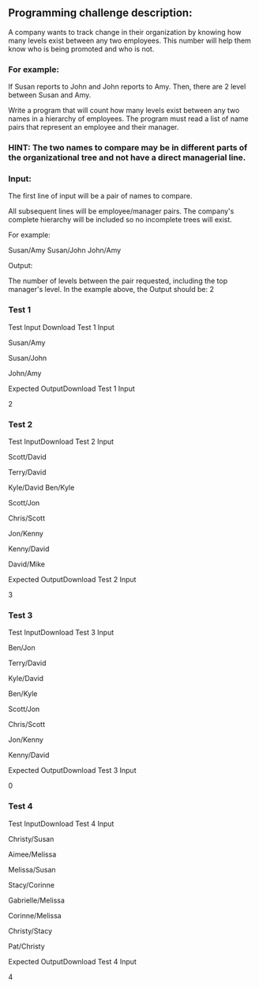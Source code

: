## Programming challenge description:

 A company wants to track change in their organization by knowing how many levels exist between
any two employees. This number will help them know who is being promoted and who is not.

### For example:

If Susan reports to John and John reports to Amy. Then, there are 2 level between Susan and Amy.

Write a program that will count how many levels exist between any two names in a hierarchy of employees. The program must read a list of name pairs that represent an employee and their manager.

### HINT: The two names to compare may be in different parts of the organizational tree and not have a direct managerial line.

### Input:

The first line of input will be a pair of names to compare.

All subsequent lines will be employee/manager pairs. The company's complete hierarchy will be included so no incomplete trees will exist.

For example:

Susan/Amy
Susan/John
John/Amy

Output:

The number of levels between the pair requested, including the top manager's level. In the example above, the Output should be: 2

### Test 1

Test Input Download Test 1 Input

Susan/Amy

Susan/John

John/Amy

Expected OutputDownload Test 1 Input

2

### Test 2

Test InputDownload Test 2 Input

Scott/David

Terry/David

Kyle/David Ben/Kyle

Scott/Jon

Chris/Scott

Jon/Kenny

Kenny/David

David/Mike

Expected OutputDownload Test 2 Input

3

### Test 3

Test InputDownload Test 3 Input

Ben/Jon

Terry/David

Kyle/David

Ben/Kyle

Scott/Jon

Chris/Scott

Jon/Kenny

Kenny/David

Expected OutputDownload Test 3 Input

0

### Test 4

Test InputDownload Test 4 Input

Christy/Susan

Aimee/Melissa

Melissa/Susan

Stacy/Corinne

Gabrielle/Melissa

Corinne/Melissa

Christy/Stacy

Pat/Christy

Expected OutputDownload Test 4 Input

4
